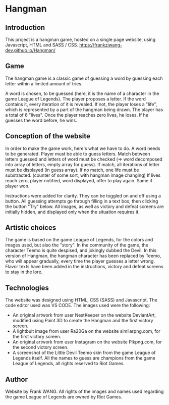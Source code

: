 # Hangman

## Introduction
This project is a hangman game, hosted on a single page website, using Javascript, HTML and SASS / CSS.
https://frankziwang-dev.github.io/Hangman/

## Game
The hangman game is a classic game of guessing a word by guessing each letter within a limited amount of tries.

A word is chosen, to be guessed (here, it is the name of a character in the game League of Legends).
The player proposes a letter.
If the word contains it, every iteration of it is revealed.
If not, the player loses a "life", which is represented by a part of the hangman being drawn. The player has a total of 6 "lives".
Once the player reaches zero lives, he loses. If he guesses the word before, he wins.

## Conception of the website
In order to make the game work, here's what we have to do.
A word needs to be generated.
Player must be able to guess letters.
Match between letters guessed and letters of word must be checked (=> word decomposed into array of letters, empty array for guess).
If match, all iterations of letter must be displayed (in guess array).
If no match, one life must be substracted. (counter of some sort, with hangman image changing)
If lives reach zero, player notified, word displayed, offer to play again. Same if player won.

Instructions were added for clarity. They can be toggled on and off using a button.
All guessing attempts go through filling in a text box, then clicking the button "Try" below.
All images, as well as victory and defeat screens are initially hidden, and displayed only when the situation requires it.

## Artistic choices
The game is based on the game League of Legends, for the colors and images used, but also the "story".
In the community of the game, the character Teemo is quite despised, and jokingly dubbed the Devil.
In this version of Hangman, the hangman character has been replaced by Teemo, who will appear gradually, every time the player guesses a letter wrong.
Flavor texts have been added in the instructions, victory and defeat screens to stay in the lore.

## Technologies
The website was designed using HTML, CSS (SASS) and Javascript. The code editor used was VS CODE.
The images used were the following:
- An original artwork from user NestKeeper on the website DeviantArt, modified using Paint 3D to create the Hangman and the first victory screen.
- A lightbult image from user Ra20Ga on the website similarpng.com, for the first victory screen.
- An original artwork from user Instagram on the website Pikpng.com, for the second victory screen.
- A screenshot of the Little Devil Teemo skin from the game League of Legends itself.
All the names to guess are champions from the game League of Legends, all rights reserved to Riot Games.

## Author 
Website by Frank WANG.
All rights of the images and names used regarding the game League of Legends are owned by Riot Games.
